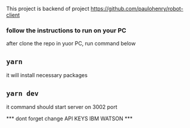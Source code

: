 This project is backend of project https://github.com/paulohenry/robot-client 

### follow the instructions to run on your PC

after clone the repo in yuor PC, run command below

## `yarn`

it will install necessary packages

## `yarn dev`

it command should start server on 3002 port 

*** dont forget change API KEYS IBM WATSON *** 
